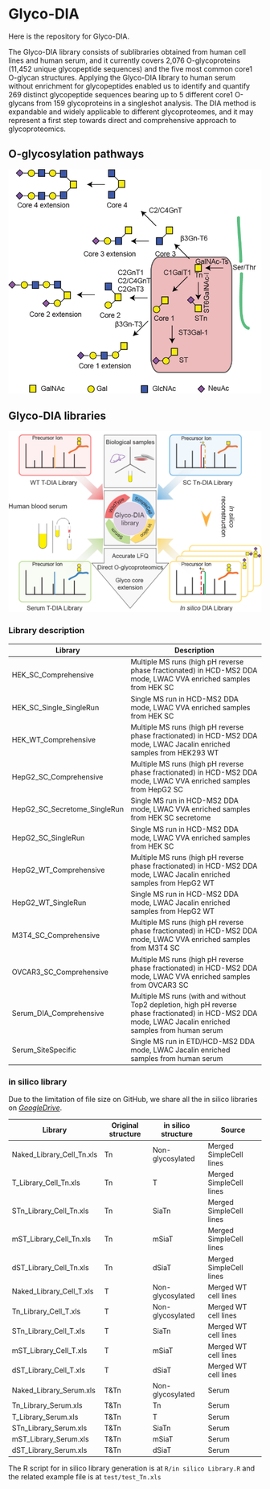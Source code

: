 

# Glyco-DIA
Here is the repository for Glyco-DIA.

The Glyco-DIA library consists of sublibraries obtained from human cell lines and human serum, and it currently covers 2,076 O-glycoproteins (11,452 unique glycopeptide sequences) and the five most common core1 O-glycan structures. Applying the Glyco-DIA library to human serum without enrichment for glycopeptides enabled us to identify and quantify 269 distinct glycopeptide sequences bearing up to 5 different core1 O-glycans from 159 glycoproteins in a singleshot analysis. The DIA method is expandable and widely applicable to different glycoproteomes, and it may represent a first step towards direct and comprehensive approach to glycoproteomics. 

## O-glycosylation pathways

![O-glycosylation pathways](figures/NMETH-A36298A_Figure1_temp_a.jpg)

## Glyco-DIA libraries

![Glyco-DIA libraries](figures/NMETH-A36298A_Figure1_temp_b.jpg)

### Library description

| Library  | Description |
| ------------- | ------------- |
| HEK_SC_Comprehensive  | Multiple MS runs (high pH reverse phase fractionated) in HCD-MS2 DDA mode, LWAC VVA enriched samples from HEK SC|
| HEK_SC_Single_SingleRun | Single MS run in HCD-MS2 DDA mode, LWAC VVA enriched samples from HEK SC |
| HEK_WT_Comprehensive	| Multiple MS runs (high pH reverse phase fractionated) in HCD-MS2 DDA mode, LWAC Jacalin enriched samples from HEK293 WT |
| HepG2_SC_Comprehensive |	Multiple MS runs (high pH reverse phase fractionated) in HCD-MS2 DDA mode, LWAC VVA enriched samples from HepG2 SC |
| HepG2_SC_Secretome_SingleRun |	Single MS run in HCD-MS2 DDA mode, LWAC VVA enriched samples from HEK SC secretome |
| HepG2_SC_SingleRun |	Single MS run in HCD-MS2 DDA mode, LWAC VVA enriched samples from HEK SC |
| HepG2_WT_Comprehensive |	Multiple MS runs (high pH reverse phase fractionated) in HCD-MS2 DDA mode, LWAC Jacalin enriched samples from HepG2 WT |
| HepG2_WT_SingleRun |	Single MS run in HCD-MS2 DDA mode, LWAC Jacalin enriched samples from HepG2 WT |
| M3T4_SC_Comprehensive |	Multiple MS runs (high pH reverse phase fractionated) in HCD-MS2 DDA mode, LWAC VVA enriched samples from M3T4 SC |
| OVCAR3_SC_Comprehensive |	Multiple MS runs (high pH reverse phase fractionated) in HCD-MS2 DDA mode, LWAC VVA enriched samples from OVCAR3 SC |
| Serum_DIA_Comprehensive |	Multiple MS runs (with and without Top2 depletion, high pH reverse phase fractionated) in HCD-MS2 DDA mode, LWAC Jacalin enriched samples from human serum |
| Serum_SiteSpecific |	Single MS run in ETD/HCD-MS2 DDA mode, LWAC Jacalin enriched samples from human serum |

### in silico library

Due to the limitation of file size on GitHub, we share all the in silico libraries on [_GoogleDrive_](https://drive.google.com/drive/folders/1v-UikCNc7SUhB7vFPQ5oL06O2pN1nwDg?usp=sharing).

| Library  | Original structure | in silico structure  | Source |
| ------------- | ------------- | ------------- | ------------- |
| Naked_Library_Cell_Tn.xls  | Tn | Non-glycosylated  | Merged SimpleCell lines|
| T_Library_Cell_Tn.xls  | Tn | T | Merged SimpleCell lines|
| STn_Library_Cell_Tn.xls  | Tn | SiaTn  | Merged SimpleCell lines|
| mST_Library_Cell_Tn.xls  | Tn | mSiaT  | Merged SimpleCell lines|
| dST_Library_Cell_Tn.xls  | Tn | dSiaT  | Merged SimpleCell lines|
| Naked_Library_Cell_T.xls  | T | Non-glycosylated  | Merged WT cell lines|
| Tn_Library_Cell_T.xls  | T | Non-glycosylated  | Merged WT cell lines|
| STn_Library_Cell_T.xls  | T | SiaTn  | Merged WT cell lines|
| mST_Library_Cell_T.xls  | T | mSiaT  | Merged WT cell lines|
| dST_Library_Cell_T.xls  | T | dSiaT  | Merged WT cell lines|
| Naked_Library_Serum.xls  | T&Tn | Non-glycosylated  | Serum|
| Tn_Library_Serum.xls  | T&Tn | Tn  | Serum|
| T_Library_Serum.xls  | T&Tn | T | Serum|
| STn_Library_Serum.xls  | T&Tn | SiaTn  | Serum|
| mST_Library_Serum.xls  | T&Tn | mSiaT  | Serum|
| dST_Library_Serum.xls  | T&Tn | dSiaT  | Serum|

The R script for in silico library generation is at `R/in silico Library.R` and the related example file is at `test/test_Tn.xls`


